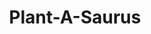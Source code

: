 ---
layout: gamepage
lang: "it"
title: "Plant-A-Saurus"
description: "Short project description."
---